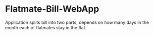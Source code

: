 # Flatmate-Bill-WebApp

Application splits bill into two parts, depends on how many days in the month each of flatmates stay in the flat.
